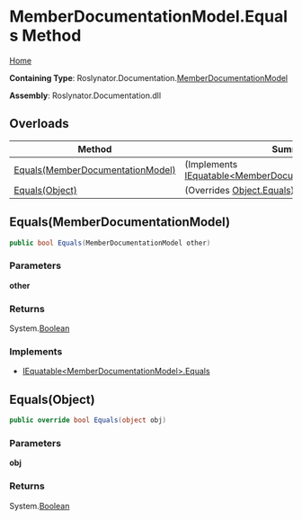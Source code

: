 <a name="_top"></a>

# MemberDocumentationModel\.Equals Method

[Home](../../../../README.md#_top)

**Containing Type**: Roslynator\.Documentation\.[MemberDocumentationModel](../README.md#_top)

**Assembly**: Roslynator\.Documentation\.dll

## Overloads

| Method | Summary |
| ------ | ------- |
| [Equals(MemberDocumentationModel)](#Roslynator_Documentation_MemberDocumentationModel_Equals_Roslynator_Documentation_MemberDocumentationModel_) |  \(Implements [IEquatable\<MemberDocumentationModel>.Equals](https://docs.microsoft.com/en-us/dotnet/api/system.iequatable-1.equals)\) |
| [Equals(Object)](#Roslynator_Documentation_MemberDocumentationModel_Equals_System_Object_) |  \(Overrides [Object.Equals](https://docs.microsoft.com/en-us/dotnet/api/system.object.equals)\) |

## Equals\(MemberDocumentationModel\) <a name="Roslynator_Documentation_MemberDocumentationModel_Equals_Roslynator_Documentation_MemberDocumentationModel_"></a>

```csharp
public bool Equals(MemberDocumentationModel other)
```

### Parameters

**other**

### Returns

System\.[Boolean](https://docs.microsoft.com/en-us/dotnet/api/system.boolean)

### Implements

* [IEquatable\<MemberDocumentationModel>.Equals](https://docs.microsoft.com/en-us/dotnet/api/system.iequatable-1.equals)

## Equals\(Object\) <a name="Roslynator_Documentation_MemberDocumentationModel_Equals_System_Object_"></a>

```csharp
public override bool Equals(object obj)
```

### Parameters

**obj**

### Returns

System\.[Boolean](https://docs.microsoft.com/en-us/dotnet/api/system.boolean)

